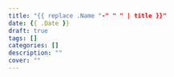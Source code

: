 ```yaml
---
title: "{{ replace .Name "-" " " | title }}"
date: {{ .Date }}
draft: true
tags: []
categories: []
description: ""
cover: ""
---
```


